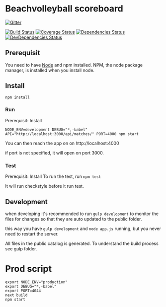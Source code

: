 # Beachvolleyball scoreboard

[![Gitter](https://badges.gitter.im/Join%20Chat.svg)](https://gitter.im/nvbf/beachvolleyball-scoreboard?utm_source=badge&utm_medium=badge&utm_campaign=pr-badge&utm_content=badge)

[![Build Status](https://travis-ci.org/nvbf/beachvolleyball-scoreboard.svg?branch=master)](https://travis-ci.org/nvbf/beachvolleyball-scoreboard)
[![Coverage Status](https://img.shields.io/coveralls/nvbf/beachvolleyball-scoreboard.svg)](https://coveralls.io/r/nvbf/beachvolleyball-scoreboard)
[![Dependencies Status](https://david-dm.org/nvbf/beachvolleyball-scoreboard.svg?style=flat)](https://david-dm.org/nvbf/beachvolleyball-scoreboard)
[![DevDependencies Status](https://david-dm.org/nvbf/beachvolleyball-scoreboard/dev-status.svg?style=flat)](https://david-dm.org/nvbf/beachvolleyball-scoreboard#info=devDependencies)

## Prerequisit

You need to have [Node](http://nodejs.org/) and npm installed.
NPM, the node package manager, is installed when you install node.

## Install


`npm install`

### Run
Prerequisit: Install

`NODE_ENV=development DEBUG="*,-babel" API="http://localhost:3000/api/matches/" PORT=4000 npm start`

You can then reach the app on on http://localhost:4000

if port is not specified, it will open on port 3000.

### Test
Prerequisit: Install
To run the test, run `npm test`

It will run checkstyle before it run test.


## Development

when developing it's recommended to run `gulp development` to monitor the files for changes so that they are auto updated
to the public folder.

this way you have `gulp development` and `node app.js` running, but you never need to restart the server.

All files in the public catalog is generated. To understand the build process see gulp folder.

# Prod script

```
export NODE_ENV="production"
export DEBUG="*,-babel"
export PORT=4044
next build
npm start
```
